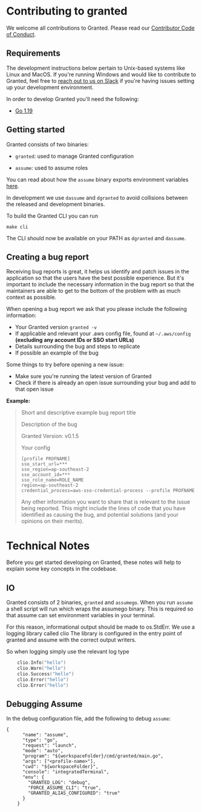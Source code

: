 # Contributing to granted

We welcome all contributions to Granted. Please read our [Contributor Code of Conduct](./CODE_OF_CONDUCT.md).

## Requirements

The development instructions below pertain to Unix-based systems like Linux and MacOS. If you're running Windows and would like to contribute to Granted, feel free to [reach out to us on Slack](https://join.slack.com/t/commonfatecommunity/shared_invite/zt-q4m96ypu-_gYlRWD3k5rIsaSsqP7QMg) if you're having issues setting up your development environment.

In order to develop Granted you'll need the following:

- [Go 1.19](https://go.dev/doc/install)

## Getting started

Granted consists of two binaries:

- `granted`: used to manage Granted configuration

- `assume`: used to assume roles

You can read about how the `assume` binary exports environment variables [here](https://docs.commonfate.io/granted/internals/shell-alias).

In development we use `dassume` and `dgranted` to avoid collisions between the released and development binaries.

To build the Granted CLI you can run

```
make cli
```

The CLI should now be available on your PATH as `dgranted` and `dassume`.

## Creating a bug report

Receiving bug reports is great, it helps us identify and patch issues in the application so that the users have the best possible experience. But it's important to include the necessary information in the bug report so that the maintainers are able to get to the bottom of the problem with as much context as possible.

When opening a bug report we ask that you please include the following information:

- Your Granted version `granted -v`
- If applicable and relevant your .aws config file, found at `~/.aws/config` **(excluding any account IDs or SSO start URLs)**
- Details surrounding the bug and steps to replicate
- If possible an example of the bug

Some things to try before opening a new issue:

- Make sure you're running the latest version of Granted
- Check if there is already an open issue surrounding your bug and add to that open issue

**Example:**

> Short and descriptive example bug report title
>
> Description of the bug
>
> Granted Version: v0.1.5
>
> Your config
>
> ```
> [profile PROFNAME]
> sso_start_url=***
> sso_region=ap-southeast-2
> sso_account_id=***
> sso_role_name=ROLE_NAME
> region=ap-southeast-2
> credential_process=aws-sso-credential-process --profile PROFNAME
> ```
>
> Any other information you want to share that is relevant to the issue being
> reported. This might include the lines of code that you have identified as
> causing the bug, and potential solutions (and your opinions on their
> merits).

# Technical Notes

Before you get started developing on Granted, these notes will help to explain some key concepts in the codebase.

## IO

Granted consists of 2 binaries, `granted` and `assumego`.
When you run `assume` a shell script will run which wraps the assumego binary.
This is required so that assume can set environment variables in your terminal.

For this reason, informational output should be made to os.StdErr. We use a logging library called clio
The library is configured in the entry point of granted and assume with the correct output writers.

So when logging simply use the relevant log type

```go
    clio.Info("hello")
    clio.Warn("hello")
    clio.Success("hello")
    clio.Error("hello")
    clio.Error("hello")
```

## Debugging Assume

In the debug configuration file, add the following to debug `assume`:

```
{
      "name": "assume",
      "type": "go",
      "request": "launch",
      "mode": "auto",
      "program": "${workspaceFolder}/cmd/granted/main.go",
      "args": ["<profile-name>"],
      "cwd": "${workspaceFolder}",
      "console": "integratedTerminal",
      "env": {
        "GRANTED_LOG": "debug",
        "FORCE_ASSUME_CLI": "true",
        "GRANTED_ALIAS_CONFIGURED": "true"
      }
    }
```

